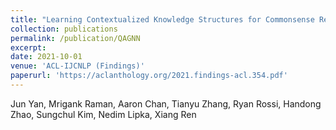 ```yaml
---
title: "Learning Contextualized Knowledge Structures for Commonsense Reasoning"
collection: publications
permalink: /publication/QAGNN
excerpt:
date: 2021-10-01
venue: 'ACL-IJCNLP (Findings)'
paperurl: 'https://aclanthology.org/2021.findings-acl.354.pdf'
---
```


Jun Yan, Mrigank Raman, Aaron Chan, Tianyu Zhang, Ryan Rossi, Handong Zhao, Sungchul Kim, Nedim Lipka, Xiang Ren
